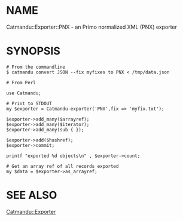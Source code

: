 # NAME

Catmandu::Exporter::PNX - an Primo normalized XML (PNX) exporter

# SYNOPSIS

    # From the commandline
    $ catmandu convert JSON --fix myfixes to PNX < /tmp/data.json

    # From Perl

    use Catmandu;

    # Print to STDOUT
    my $exporter = Catmandu-exporter('PNX',fix => 'myfix.txt');

    $exporter->add_many($arrayref);
    $exporter->add_many($iterator);
    $exporter->add_many(sub { });

    $exporter->add($hashref);
    $exporter->commit;

    printf "exported %d objects\n" , $exporter->count;

    # Get an array ref of all records exported
    my $data = $exporter->as_arrayref;

# SEE ALSO

[Catmandu::Exporter](https://metacpan.org/pod/Catmandu::Exporter)
